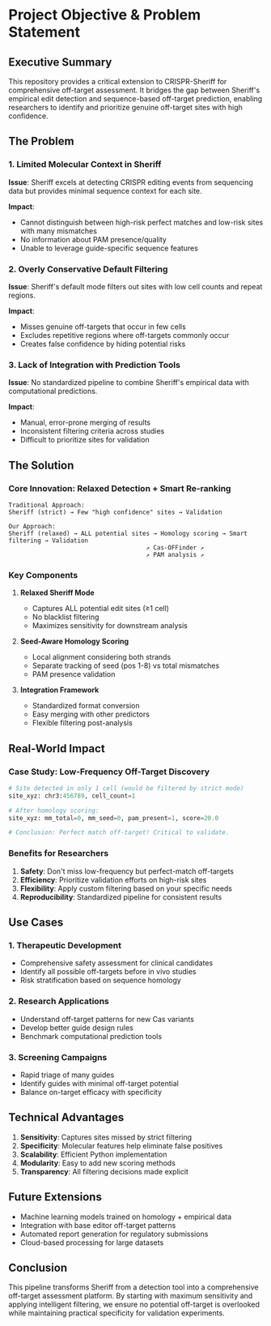 # Project Objective & Problem Statement

## Executive Summary

This repository provides a critical extension to CRISPR-Sheriff for comprehensive off-target assessment. It bridges the gap between Sheriff's empirical edit detection and sequence-based off-target prediction, enabling researchers to identify and prioritize genuine off-target sites with high confidence.

## The Problem

### 1. Limited Molecular Context in Sheriff
**Issue**: Sheriff excels at detecting CRISPR editing events from sequencing data but provides minimal sequence context for each site.

**Impact**: 
- Cannot distinguish between high-risk perfect matches and low-risk sites with many mismatches
- No information about PAM presence/quality
- Unable to leverage guide-specific sequence features

### 2. Overly Conservative Default Filtering
**Issue**: Sheriff's default mode filters out sites with low cell counts and repeat regions.

**Impact**:
- Misses genuine off-targets that occur in few cells
- Excludes repetitive regions where off-targets commonly occur
- Creates false confidence by hiding potential risks

### 3. Lack of Integration with Prediction Tools
**Issue**: No standardized pipeline to combine Sheriff's empirical data with computational predictions.

**Impact**:
- Manual, error-prone merging of results
- Inconsistent filtering criteria across studies
- Difficult to prioritize sites for validation

## The Solution

### Core Innovation: Relaxed Detection + Smart Re-ranking

```
Traditional Approach:
Sheriff (strict) → Few "high confidence" sites → Validation

Our Approach:
Sheriff (relaxed) → ALL potential sites → Homology scoring → Smart filtering → Validation
                                      ↗ Cas-OFFinder ↗
                                      ↗ PAM analysis ↗
```

### Key Components

1. **Relaxed Sheriff Mode**
   - Captures ALL potential edit sites (≥1 cell)
   - No blacklist filtering
   - Maximizes sensitivity for downstream analysis

2. **Seed-Aware Homology Scoring**
   - Local alignment considering both strands
   - Separate tracking of seed (pos 1-8) vs total mismatches
   - PAM presence validation

3. **Integration Framework**
   - Standardized format conversion
   - Easy merging with other predictors
   - Flexible filtering post-analysis

## Real-World Impact

### Case Study: Low-Frequency Off-Target Discovery

```python
# Site detected in only 1 cell (would be filtered by strict mode)
site_xyz: chr3:456789, cell_count=1

# After homology scoring:
site_xyz: mm_total=0, mm_seed=0, pam_present=1, score=20.0

# Conclusion: Perfect match off-target! Critical to validate.
```

### Benefits for Researchers

1. **Safety**: Don't miss low-frequency but perfect-match off-targets
2. **Efficiency**: Prioritize validation efforts on high-risk sites
3. **Flexibility**: Apply custom filtering based on your specific needs
4. **Reproducibility**: Standardized pipeline for consistent results

## Use Cases

### 1. Therapeutic Development
- Comprehensive safety assessment for clinical candidates
- Identify all possible off-targets before in vivo studies
- Risk stratification based on sequence homology

### 2. Research Applications
- Understand off-target patterns for new Cas variants
- Develop better guide design rules
- Benchmark computational prediction tools

### 3. Screening Campaigns
- Rapid triage of many guides
- Identify guides with minimal off-target potential
- Balance on-target efficacy with specificity

## Technical Advantages

1. **Sensitivity**: Captures sites missed by strict filtering
2. **Specificity**: Molecular features help eliminate false positives
3. **Scalability**: Efficient Python implementation
4. **Modularity**: Easy to add new scoring methods
5. **Transparency**: All filtering decisions made explicit

## Future Extensions

- Machine learning models trained on homology + empirical data
- Integration with base editor off-target patterns
- Automated report generation for regulatory submissions
- Cloud-based processing for large datasets

## Conclusion

This pipeline transforms Sheriff from a detection tool into a comprehensive off-target assessment platform. By starting with maximum sensitivity and applying intelligent filtering, we ensure no potential off-target is overlooked while maintaining practical specificity for validation experiments.
